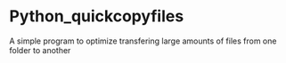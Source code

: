 # Python_quickcopyfiles
A simple program to optimize transfering large amounts of files from one folder to another 
